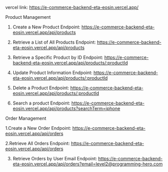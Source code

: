 vercel link: https://e-commerce-backend-eta-eosin.vercel.app/

Product Management

1. Create a New Product
Endpoint: https://e-commerce-backend-eta-eosin.vercel.app/api/products

2. Retrieve a List of All Products
Endpoint: https://e-commerce-backend-eta-eosin.vercel.app/api/products

3. Retrieve a Specific Product by ID
Endpoint: https://e-commerce-backend-eta-eosin.vercel.app/api/products/:productId

4. Update Product Information
Endpoint: https://e-commerce-backend-eta-eosin.vercel.app/api/products/:productId

5. Delete a Product
Endpoint: https://e-commerce-backend-eta-eosin.vercel.app/api/products/:productId

6. Search a product
Endpoint: https://e-commerce-backend-eta-eosin.vercel.app/api/products?searchTerm=iphone

Order Management

1.Create a New Order
Endpoint: https://e-commerce-backend-eta-eosin.vercel.app/api/orders

2.Retrieve All Orders
Endpoint: https://e-commerce-backend-eta-eosin.vercel.app/api/orders

3. Retrieve Orders by User Email
Endpoint: https://e-commerce-backend-eta-eosin.vercel.app/api/orders?email=level2@programming-hero.com




